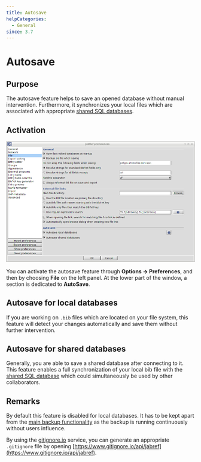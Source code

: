 ```yaml
---
title: Autosave
helpCategories:
  - General
since: 3.7
---
```


# Autosave

## Purpose

The autosave feature helps to save an opened database without manual intervention. Furthermore, it synchronizes your local files which are associated with appropriate [shared SQL databases](https://github.com/JabRef/help.jabref.org/tree/1f58696d9081b60bf60823090c7594d67d7f5295/en/SQLDatabase/README.md).

## Activation

![Screenshot of the autosave preferences](../.gitbook/assets/autosave.png)

You can activate the autosave feature through **Options → Preferences**, and then by choosing **File** on the left panel. At the lower part of the window, a section is dedicated to **AutoSave**.

## Autosave for local databases

If you are working on `.bib` files which are located on your file system, this feature will detect your changes automatically and save them without further intervention.

## Autosave for shared databases

Generally, you are able to save a shared database after connecting to it. This feature enables a full synchronization of your local bib file with the [shared SQL database](https://github.com/JabRef/help.jabref.org/tree/1f58696d9081b60bf60823090c7594d67d7f5295/en/SQLDatabase/README.md) which could simultaneously be used by other collaborators.

## Remarks

By default this feature is disabled for local databases. It has to be kept apart from the [main backup functionality](https://github.com/JabRef/help.jabref.org/tree/1f58696d9081b60bf60823090c7594d67d7f5295/en/Backup/README.md) as the backup is running continuously without users influence.

By using the [gitignore.io](https://www.gitignore.io/) service, you can generate an appropriate `.gitignore` file by opening [https://www.gitignore.io/api/jabref](https://www.gitignore.io/api/jabref).

